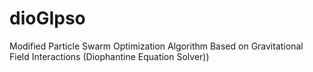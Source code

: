 # dioGIpso
Modified Particle Swarm Optimization Algorithm Based on Gravitational Field Interactions (Diophantine Equation Solver))
